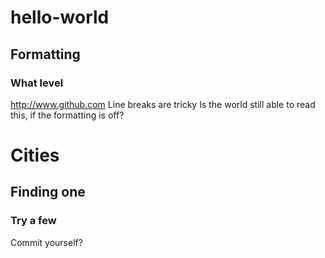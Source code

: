 # hello-world
## Formatting
### What level
http://www.github.com
Line breaks are tricky
Is the world still able to read this, if the formatting is off?
# Cities
## Finding one
### Try a few
Commit yourself?
